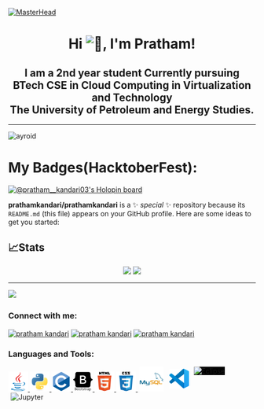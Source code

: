 [![MasterHead](https://mir-s3-cdn-cf.behance.net/project_modules/max_1200/79731568097599.5b50bca477735.jpg)](https://Ayroid.io)

## <h1 align="center">Hi <img src="https://github.com/TheDudeThatCode/TheDudeThatCode/blob/master/Assets/wave.gif" alt="👋" width="40" height="45">, I'm Pratham!</h1>

<h2 align="center">
I am a 2nd year student Currently pursuing BTech CSE in Cloud Computing in Virtualization and Technology <br> The University of Petroleum and Energy Studies. 
</h2>
<hr size="2">
<p align="left"> <img src="https://komarev.com/ghpvc/?username=prathamkandari&label=Profile%20views&color=0e75b6&style=flat" alt="ayroid" /> </p>
<h1 align="left">My Badges(HacktoberFest):</h1>

[![@pratham__kandari03's Holopin board](https://holopin.me/pratham__kandari03)](https://holopin.io/@pratham__kandari03)


**prathamkandari/prathamkandari** is a ✨ _special_ ✨ repository because its `README.md` (this file) appears on your GitHub profile.
Here are some ideas to get you started:

<!--
- 🔭 I’m currently working on ...
- 🌱 I’m currently learning ...
- 👯 I’m looking to collaborate on ...
- 🤔 I’m looking for help with ...
- 💬 Ask me about ...
- 📫 How to reach me: ...
- 😄 Pronouns: ...
- ⚡ Fun fact: ...
-->

## 📈Stats
<div align="center">
<img src="https://github-readme-stats.vercel.app/api?username=prathamkandari&theme=cobalt&show_icons=true&count_private=true&size=small" width=350px>
<img src="https://github-readme-streak-stats.herokuapp.com/?user=prathamkandari&theme=cobalt" width=350px>
</div>
<hr size="2">
<img src="https://activity-graph.herokuapp.com/graph?username=prathamkandari&theme=redical">

<h3 align="left">Connect with me:</h3>
<p align="left">
<a href="mailto:prathamrushil2003@gmail.com" target="_blank"> <img align="center" src="https://1000logos.net/wp-content/uploads/2021/05/Gmail-logo.png" alt="pratham kandari" height="30" width="50" /></a>
<a href="https://www.linkedin.com/in/pratham-kandari-a02ab3235/" target="_blank"><img align="center" src="https://raw.githubusercontent.com/rahuldkjain/github-profile-readme-generator/master/src/images/icons/Social/linked-in-alt.svg" alt="pratham kandari" height="30" width="40" margin-right="2px"/></a>
<!-- <a href="https://www.hackerrank.com/prathamrushil" target="_blank"><img align="center" src="https://raw.githubusercontent.com/rahuldkjain/github-profile-readme-generator/master/src/images/icons/Social/hackerrank.svg" alt="ayroid" height="30" width="40" /></a> -->
<a href="https://www.instagram.com/pratham__kandari03/" target="_blank"><img align="center" src="https://raw.githubusercontent.com/rahuldkjain/github-profile-readme-generator/master/src/images/icons/Social/instagram.svg" alt="pratham kandari" height="30" width="40" /></a>
</p>

<h3 align="left">Languages and Tools:</h3>
<p align="left"> <a href="https://www.java.com" target="_blank" rel="noreferrer"> <img src="https://raw.githubusercontent.com/devicons/devicon/master/icons/java/java-original.svg" alt="java" width="40" height="40"/> <a href="https://www.python.org" target="_blank" rel="noreferrer"> <img src="https://raw.githubusercontent.com/devicons/devicon/master/icons/python/python-original.svg" alt="python" width="40" height="40"/> </a> <a href="https://www.cprogramming.com/" target="_blank" rel="noreferrer"> <img src="https://raw.githubusercontent.com/devicons/devicon/master/icons/c/c-original.svg" alt="c" width="40" height="40"/> </a> 
<a href="https://getbootstrap.com" target="_blank"> <img src="https://raw.githubusercontent.com/devicons/devicon/master/icons/bootstrap/bootstrap-plain-wordmark.svg" alt="bootstrap" width="40" height="40"/> </a>
<a href="https://www.w3.org/html/" target="_blank"> <img src="https://raw.githubusercontent.com/devicons/devicon/master/icons/html5/html5-original-wordmark.svg" alt="html5" width="40" height="40"/> </a>
<a href="https://www.w3schools.com/css/" target="_blank"> <img src="https://raw.githubusercontent.com/devicons/devicon/master/icons/css3/css3-original-wordmark.svg" alt="css3" width="40" height="40"/> </a>  
<img src="https://raw.githubusercontent.com/devicons/devicon/master/icons/mysql/mysql-original-wordmark.svg" alt="sql" style="max-width:100%; margin-left: 3px; margin-right: 3px;" width="50" height="50">
<img src="https://raw.githubusercontent.com/github/explore/80688e429a7d4ef2fca1e82350fe8e3517d3494d/topics/visual-studio-code/visual-studio-code.png" alt="VS Code" height="40" width="40" style="vertical-align:top; margin:4px; margin-right: 3px">
<img src="https://algol.dev/wp-content/uploads/2020/10/logo-eclipse.png" alt="Eclipse" height="40" width="40" style="vertical-align:top; margin-left: 3px; margin-right: 3px; background-color: black;">
<img src="https://upload.wikimedia.org/wikipedia/commons/thumb/3/38/Jupyter_logo.svg/1200px-Jupyter_logo.svg.png" alt="Jupyter" height="40" width="40" style="vertical-align:top; margin-left: 5px; margin-right: 5px;">

  </p>


